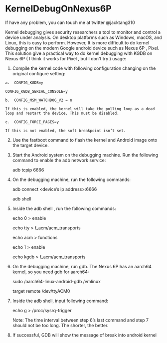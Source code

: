 # KernelDebugOnNexus6P

If have any problem, you can touch me at twitter @jacktang310 

Kernel debugging gives security researchers a tool to monitor and control a device under analysis. On desktop platforms such as Windows, macOS, and Linux, this is easy to perform. However, It is more difficult to do kernel debugging on the modern Google android device such as Nexus 6P , Pixel.    
This solution give a practical way to do kernel debugging with KGDB on Nexus 6P ( I think it works for Pixel , but I don't try )
usage:

1.	 Compile the kernel code with following configuration changing on the original configure setting:

    a.	CONFIG_KGDB=y
    
    CONFIG_KGDB_SERIAL_CONSOLE=y
    
    b.	CONFIG_MSM_WATCHDOG_V2 = n
    
    If this is enabled, the kernel will take the polling loop as a dead loop and restart the device. This must be disabled.
    
    c.	CONFIG_FORCE_PAGES=y
    
    If this is not enabled, the soft breakpoint isn’t set.
    
2.	Use the fastboot command to flash the kernel and Android image onto the target device.

3.	Start the Android system on the debugging machine. Run the following command to enable the adb network service: 
    
    adb tcpip 6666

4.	On the debugging machine, run the following commands:

    adb connect <device’s ip address>:6666
    
    adb shell
    
5.	Inside the adb shell , run the following commands:

    echo 0 > enable
    
    echo tty > f_acm/acm_transports
    
    echo acm > functions
    
    echo 1 > enable
    
    echo kgdb > f_acm/acm_transports
    
6.	On the debugging machine, run gdb. The Nexus 6P has an aarch64 kernel, so you need gdb for aarch64:

    sudo <path>/aarch64-linux-android-gdb <path>/vmlinux
    
    target remote /dev/ttyACM0
    
7.	Inside the adb shell, input following command:

    echo g > /proc/sysrq-trigger
    
    Note: The time interval between step 6’s last command and step 7 should not be too long. The shorter, the better.
    
8.	If successful, GDB will show the message of break into android kernel


